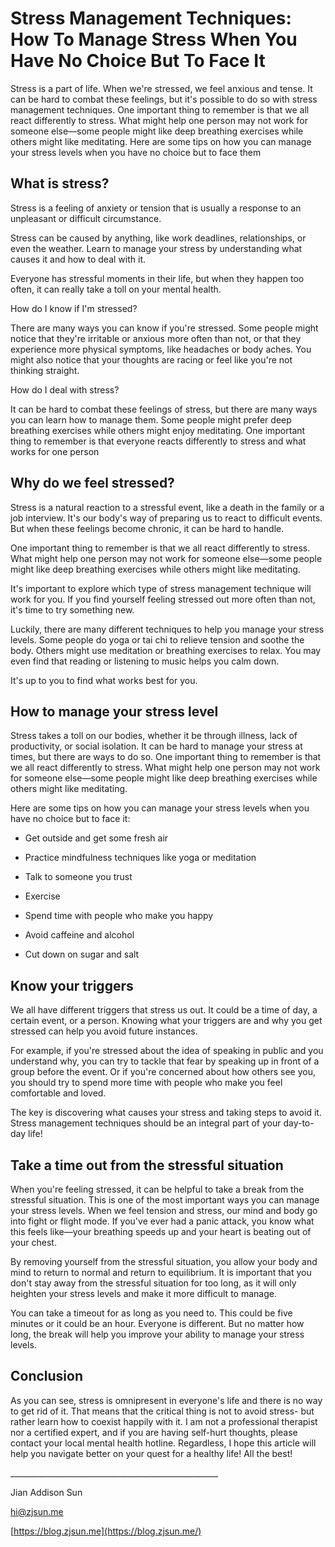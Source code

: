 # Stress Management Techniques: How To Manage Stress When You Have No Choice But To Face It

Stress is a part of life. When we&#39;re stressed, we feel anxious and tense. It can be hard to combat these feelings, but it&#39;s possible to do so with stress management techniques. One important thing to remember is that we all react differently to stress. What might help one person may not work for someone else—some people might like deep breathing exercises while others might like meditating. Here are some tips on how you can manage your stress levels when you have no choice but to face them

##

## What is stress?

Stress is a feeling of anxiety or tension that is usually a response to an unpleasant or difficult circumstance.

Stress can be caused by anything, like work deadlines, relationships, or even the weather. Learn to manage your stress by understanding what causes it and how to deal with it.

Everyone has stressful moments in their life, but when they happen too often, it can really take a toll on your mental health.

How do I know if I&#39;m stressed?

There are many ways you can know if you&#39;re stressed. Some people might notice that they&#39;re irritable or anxious more often than not, or that they experience more physical symptoms, like headaches or body aches. You might also notice that your thoughts are racing or feel like you&#39;re not thinking straight.

How do I deal with stress?

It can be hard to combat these feelings of stress, but there are many ways you can learn how to manage them. Some people might prefer deep breathing exercises while others might enjoy meditating. One important thing to remember is that everyone reacts differently to stress and what works for one person

##

## Why do we feel stressed?

Stress is a natural reaction to a stressful event, like a death in the family or a job interview. It&#39;s our body&#39;s way of preparing us to react to difficult events. But when these feelings become chronic, it can be hard to handle.

One important thing to remember is that we all react differently to stress. What might help one person may not work for someone else—some people might like deep breathing exercises while others might like meditating.

It&#39;s important to explore which type of stress management technique will work for you. If you find yourself feeling stressed out more often than not, it&#39;s time to try something new.

Luckily, there are many different techniques to help you manage your stress levels. Some people do yoga or tai chi to relieve tension and soothe the body. Others might use meditation or breathing exercises to relax. You may even find that reading or listening to music helps you calm down.

It&#39;s up to you to find what works best for you.

##

## How to manage your stress level

Stress takes a toll on our bodies, whether it be through illness, lack of productivity, or social isolation. It can be hard to manage your stress at times, but there are ways to do so. One important thing to remember is that we all react differently to stress. What might help one person may not work for someone else—some people might like deep breathing exercises while others might like meditating.

Here are some tips on how you can manage your stress levels when you have no choice but to face it:

- Get outside and get some fresh air

- Practice mindfulness techniques like yoga or meditation

- Talk to someone you trust

- Exercise

- Spend time with people who make you happy

- Avoid caffeine and alcohol

- Cut down on sugar and salt

##

## Know your triggers

We all have different triggers that stress us out. It could be a time of day, a certain event, or a person. Knowing what your triggers are and why you get stressed can help you avoid future instances.

For example, if you&#39;re stressed about the idea of speaking in public and you understand why, you can try to tackle that fear by speaking up in front of a group before the event. Or if you&#39;re concerned about how others see you, you should try to spend more time with people who make you feel comfortable and loved.

The key is discovering what causes your stress and taking steps to avoid it. Stress management techniques should be an integral part of your day-to-day life!

##

## Take a time out from the stressful situation

When you&#39;re feeling stressed, it can be helpful to take a break from the stressful situation. This is one of the most important ways you can manage your stress levels. When we feel tension and stress, our mind and body go into fight or flight mode. If you&#39;ve ever had a panic attack, you know what this feels like—your breathing speeds up and your heart is beating out of your chest.

By removing yourself from the stressful situation, you allow your body and mind to return to normal and return to equilibrium. It is important that you don&#39;t stay away from the stressful situation for too long, as it will only heighten your stress levels and make it more difficult to manage.

You can take a timeout for as long as you need to. This could be five minutes or it could be an hour. Everyone is different. But no matter how long, the break will help you improve your ability to manage your stress levels.

## Conclusion

As you can see, stress is omnipresent in everyone&#39;s life and there is no way to get rid of it. That means that the critical thing is not to avoid stress- but rather learn how to coexist happily with it. I am not a professional therapist nor a certified expert, and if you are having self-hurt thoughts, please contact your local mental health hotline. Regardless, I hope this article will help you navigate better on your quest for a healthy life! All the best!

\_\_\_\_\_\_\_\_\_\_\_\_\_\_\_\_\_\_\_\_\_\_\_\_\_\_\_\_\_\_\_\_\_\_\_\_\_\_\_\_\_\_\_\_\_\_\_\_\_\_\_\_

Jian Addison Sun

[hi@zjsun.me](mailto:hi@zjsun.me)

[https://blog.zjsun.me](https://blog.zjsun.me/)

